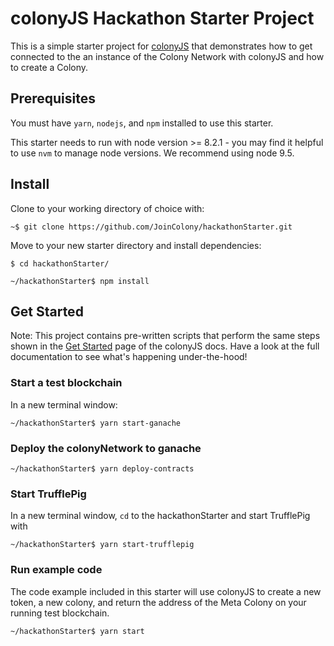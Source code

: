 # colonyJS Hackathon Starter Project

This is a simple starter project for [colonyJS](https://github.com/JoinColony/colonyJS) that demonstrates how to get connected to the an instance of the Colony Network with colonyJS and how to create a Colony.

## Prerequisites
You must have `yarn`, `nodejs`, and `npm` installed to use this starter.

This starter needs to run with node version >= 8.2.1 - you may find it helpful to use `nvm` to manage node versions. We recommend using node 9.5. 

## Install
Clone to your working directory of choice with:
```
~$ git clone https://github.com/JoinColony/hackathonStarter.git
```

Move to your new starter directory and install dependencies:
```
$ cd hackathonStarter/

~/hackathonStarter$ npm install
```

## Get Started
Note: This project contains pre-written scripts that perform the same steps shown in the [Get Started](https://joincolony.github.io/colonyjs/docs-get-started/) page of the colonyJS docs. Have a look at the full documentation to see what's happening under-the-hood!

### Start a test blockchain
In a new terminal window:
```
~/hackathonStarter$ yarn start-ganache
```

### Deploy the colonyNetwork to ganache
```
~/hackathonStarter$ yarn deploy-contracts
```

### Start TrufflePig
In a new terminal window, `cd` to the hackathonStarter and start TrufflePig with
```
~/hackathonStarter$ yarn start-trufflepig
```

### Run example code
The code example included in this starter will use colonyJS to create a new token, a new colony, and return the address of the Meta Colony on your running test blockchain.
```
~/hackathonStarter$ yarn start
```
